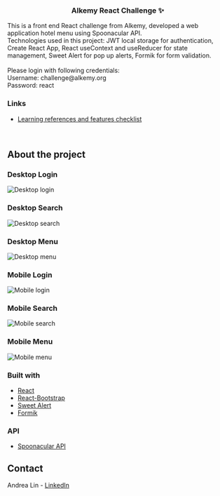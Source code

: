 <div id="top"></div>

<!-- PROJECT LOGO -->
<h3 align="center">Alkemy React Challenge ✨</h3>

  <p>
    This is a front end React challenge from Alkemy, developed a web application hotel menu using Spoonacular API. 
    <br />
    Technologies used in this project: JWT local storage for authentication, Create React App, React useContext and useReducer for state management, Sweet Alert for pop up alerts, Formik for form validation.
    <br />
    <br />
    Please login with following credentials:
    <br />
    Username: challenge@alkemy.org
    <br />
    Password: react
    <br />   
  </p>
  
### Links

* [Learning references and features checklist](https://alert-milk-258.notion.site/Alkemy-Challenge-REACT-3190b24469864643863dce3dc5a2a47a)

<br />
</div>

<!-- ABOUT THE PROJECT -->
## About the project

### Desktop Login

![Desktop login](https://media.giphy.com/media/ezO0I424q7hbEn03N4/giphy.gif)

### Desktop Search

![Desktop search](https://media.giphy.com/media/9MmvjQujKy5czsFIqw/giphy.gif)

### Desktop Menu

![Desktop menu](https://media.giphy.com/media/GPWYsmftlcugJEBkpI/giphy.gif)

### Mobile Login

![Mobile login](https://media.giphy.com/media/oxS0IsEUT8Sd42MoJx/giphy.gif)

### Mobile Search

![Mobile search](https://media.giphy.com/media/RBIoudVidTUPcs4kjT/giphy.gif)

### Mobile Menu

![Mobile menu](https://media.giphy.com/media/X9Du5EPAl7zHZT00lE/giphy.gif)

 
### Built with

* [React](https://reactjs.org/)
* [React-Bootstrap](https://react-bootstrap.github.io/)
* [Sweet Alert](https://sweetalert2.github.io/)
* [Formik](https://formik.org/)


### API

* [Spoonacular API](https://spoonacular.com/food-api)


<!-- CONTACT -->
## Contact

Andrea Lin - [LinkedIn](https://www.linkedin.com/in/andrealinar/)
